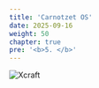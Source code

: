 ```yaml
---
title: 'Carnotzet OS'
date: 2025-09-16
weight: 50
chapter: true
pre: '<b>5. </b>'
---
```


![Xcraft](/img/carnotzet.png)
